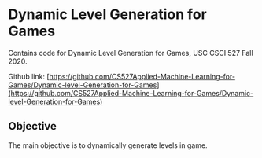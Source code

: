 # Dynamic Level Generation for Games

Contains code for Dynamic Level Generation for Games, USC CSCI 527 Fall 2020.

Github link: [https://github.com/CS527Applied-Machine-Learning-for-Games/Dynamic-level-Generation-for-Games](https://github.com/CS527Applied-Machine-Learning-for-Games/Dynamic-level-Generation-for-Games) <br/>

## Objective <br />
The main objective is to dynamically generate levels in game.<br/>
